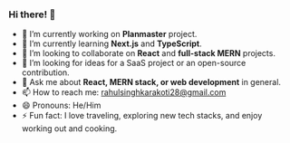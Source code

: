  
### Hi there! 👋

- 🔭 I’m currently working on **Planmaster**  project.
- 🌱 I’m currently learning **Next.js** and **TypeScript**.
- 👯 I’m looking to collaborate on **React** and **full-stack MERN** projects.
- 🤔 I’m looking for ideas for a SaaS project or an open-source contribution.
- 💬 Ask me about **React, MERN stack, or web development** in general.
- 📫 How to reach me: rahulsinghkarakoti28@gmail.com
- 😄 Pronouns: He/Him
- ⚡ Fun fact: I love traveling, exploring new tech stacks, and enjoy working out and cooking.
 
